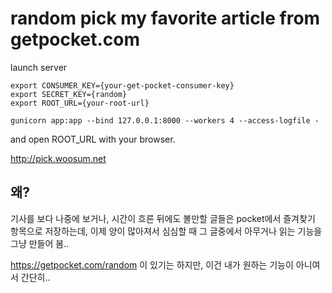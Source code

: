 # random pick my favorite article from getpocket.com

launch server

    export CONSUMER_KEY={your-get-pocket-consumer-key}
    export SECRET_KEY={random}
    export ROOT_URL={your-root-url}

    gunicorn app:app --bind 127.0.0.1:8000 --workers 4 --access-logfile -

and open ROOT_URL with your browser.

http://pick.woosum.net

## 왜?

기사를 보다 나중에 보거나, 시간이 흐른 뒤에도 볼만할 글들은 pocket에서 즐겨찾기 항목으로 저장하는데,
이제 양이 많아져서 심심할 때 그 글중에서 아무거나 읽는 기능을 그냥 만들어 봄..

https://getpocket.com/random 이 있기는 하지만, 이건 내가 원하는 기능이 아니여서 간단히..
